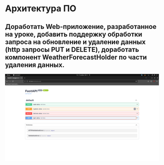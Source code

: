 # Архитектура ПО



## Доработать Web-приложение, разработанное на уроке, добавить поддержку обработки запроса на обновление и удаление данных (http запросы PUT и DELETE), доработать компонент WeatherForecastHolder по части удаления данных.


![screen1](https://github.com/Anatolii76V/Software-architecture/blob/main/HW9/screen1.png)
